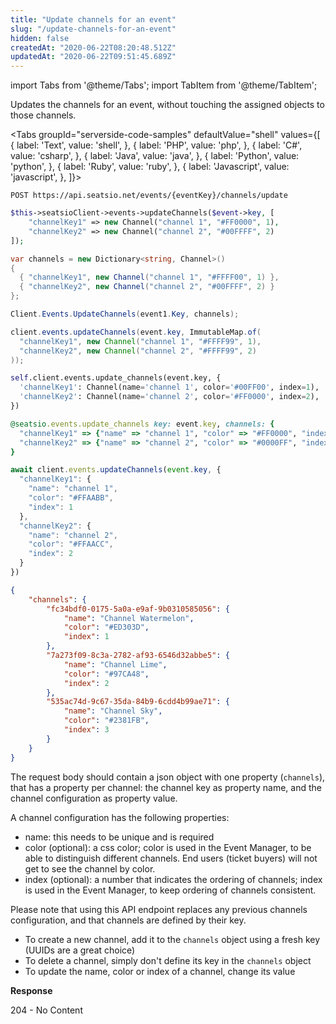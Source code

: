 ```yaml
---
title: "Update channels for an event"
slug: "/update-channels-for-an-event"
hidden: false
createdAt: "2020-06-22T08:20:48.512Z"
updatedAt: "2020-06-22T09:51:45.689Z"
---
```


import Tabs from '@theme/Tabs';
import TabItem from '@theme/TabItem';

Updates the channels for an event, without touching the assigned objects to those channels.



<Tabs 
  groupId="serverside-code-samples"
  defaultValue="shell"
  values={[
{ label: 'Text', value: 'shell', },
{ label: 'PHP', value: 'php', },
{ label: 'C#', value: 'csharp', },
{ label: 'Java', value: 'java', },
{ label: 'Python', value: 'python', },
{ label: 'Ruby', value: 'ruby', },
{ label: 'Javascript', value: 'javascript', },
]}>
<TabItem value='shell'>

```shell
POST https://api.seatsio.net/events/{eventKey}/channels/update
```

</TabItem>
<TabItem value='php'>

```php
$this->seatsioClient->events->updateChannels($event->key, [
	"channelKey1" => new Channel("channel 1", "#FF0000", 1),
	"channelKey2" => new Channel("channel 2", "#00FFFF", 2)
]);
```

</TabItem>
<TabItem value='csharp'>

```csharp
var channels = new Dictionary<string, Channel>()
{
  { "channelKey1", new Channel("channel 1", "#FFFF00", 1) },
  { "channelKey2", new Channel("channel 2", "#00FFFF", 2) }
};

Client.Events.UpdateChannels(event1.Key, channels);
```

</TabItem>
<TabItem value='java'>

```java
client.events.updateChannels(event.key, ImmutableMap.of(
  "channelKey1", new Channel("channel 1", "#FFFF99", 1),
  "channelKey2", new Channel("channel 2", "#FFFF99", 2)
));
```

</TabItem>
<TabItem value='python'>

```python
self.client.events.update_channels(event.key, {
  'channelKey1': Channel(name='channel 1', color='#00FF00', index=1),
  'channelKey2': Channel(name='channel 2', color='#FF0000', index=2),
})
```

</TabItem>
<TabItem value='ruby'>

```ruby
@seatsio.events.update_channels key: event.key, channels: {
  "channelKey1" => {"name" => "channel 1", "color" => "#FF0000", "index" => 1},
  "channelKey2" => {"name" => "channel 2", "color" => "#0000FF", "index" => 2}
}
```

</TabItem>
<TabItem value='javascript'>

```javascript
await client.events.updateChannels(event.key, {
  "channelKey1": {
    "name": "channel 1",
    "color": "#FFAABB",
    "index": 1
  },
  "channelKey2": {
    "name": "channel 2",
    "color": "#FFAACC",
    "index": 2
  }
})
```

</TabItem>
</Tabs>





```json
{
    "channels": {
        "fc34bdf0-0175-5a0a-e9af-9b0310585056": {
            "name": "Channel Watermelon",
            "color": "#ED303D",
            "index": 1
        },
        "7a273f09-8c3a-2782-af93-6546d32abbe5": {
            "name": "Channel Lime",
            "color": "#97CA48",
            "index": 2
        },
        "535ac74d-9c67-35da-84b9-6cdd4b99ae71": {
            "name": "Channel Sky",
            "color": "#2381FB",
            "index": 3
        }
    }
}
```

The request body should contain a json object with one property (`channels`), that has a property per channel: the channel key as property name, and the channel configuration as property value. 

A channel configuration has the following properties: 
* name: this needs to be unique and is required
* color (optional): a css color; color is used in the Event Manager, to be able to distinguish different channels. End users (ticket buyers) will not get to see the channel by color. 
* index (optional): a number that indicates the ordering of channels; index is used in the Event Manager, to keep ordering of channels consistent.  

Please note that using this API endpoint replaces any previous channels configuration, and that channels are defined by their key. 
* To create a new channel, add it to the `channels` object using a fresh key (UUIDs are a great choice)
* To delete a channel, simply don't define its key in the `channels` object
* To update the name, color or index of a channel, change its value

**Response**

204 - No Content
